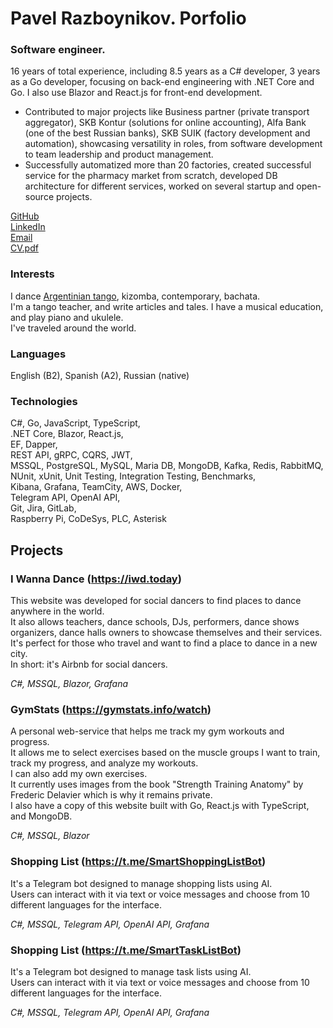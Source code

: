 # Pavel Razboynikov. Porfolio
### Software engineer.

16 years of total experience, including 8.5 years as a C# developer, 3 years as a Go developer, focusing on back-end engineering with .NET Core and Go. I also use Blazor and React.js for front-end development.
* Contributed to major projects like Business partner (private transport aggregator), SKB Kontur (solutions for online accounting), Alfa Bank (one of the best Russian banks), SKB SUIK (factory development and automation), showcasing versatility in roles, from software development to team leadership and product management.
* Successfully automatized more than 20 factories, created successful service for the pharmacy market from scratch, developed DB architecture for different services, worked on several startup and open-source projects.

[GitHub](https://github.com/mansiper)  
[LinkedIn](https://www.linkedin.com/in/razboynik/)  
[Email](mailto:mansiper@gmail.com)  
[CV.pdf](CV-Pavel-Razboynikov.pdf)  

### Interests
I dance [Argentinian tango](https://www.instagram.com/el_camino_de_tanguero/), kizomba, contemporary, bachata.  
I'm a tango teacher, and write articles and tales. I have a musical education, and play piano and ukulele.  
I've traveled around the world.

### Languages
English (B2), Spanish (A2), Russian (native)

### Technologies
C#, Go, JavaScript, TypeScript,  
.NET Core, Blazor, React.js,  
EF, Dapper,  
REST API, gRPC, CQRS, JWT,  
MSSQL, PostgreSQL, MySQL, Maria DB, MongoDB, Kafka, Redis, RabbitMQ,  
NUnit, xUnit, Unit Testing, Integration Testing, Benchmarks,  
Kibana, Grafana, TeamCity, AWS, Docker,  
Telegram API, OpenAI API,  
Git, Jira, GitLab,  
Raspberry Pi, CoDeSys, PLC, Asterisk  

## Projects

### I Wanna Dance (https://iwd.today)
This website was developed for social dancers to find places to dance anywhere in the world.  
It also allows teachers, dance schools, DJs, performers, dance shows organizers, dance halls owners to showcase themselves and their services.  
It's perfect for those who travel and want to find a place to dance in a new city.  
In short: it's Airbnb for social dancers.  

*C#, MSSQL, Blazor, Grafana*

### GymStats (https://gymstats.info/watch)

A personal web-service that helps me track my gym workouts and progress.  
It allows me to select exercises based on the muscle groups I want to train, track my progress, and analyze my workouts.  
I can also add my own exercises.  
It currently uses images from the book "Strength Training Anatomy" by Frederic Delavier which is why it remains private.  
I also have a copy of this website built with Go, React.js with TypeScript, and MongoDB.  

*C#, MSSQL, Blazor*

### Shopping List (https://t.me/SmartShoppingListBot)

It's a Telegram bot designed to manage shopping lists using AI.  
Users can interact with it via text or voice messages and choose from 10 different languages for the interface.  

*C#, MSSQL, Telegram API, OpenAI API, Grafana*

### Shopping List (https://t.me/SmartTaskListBot)

It's a Telegram bot designed to manage task lists using AI.  
Users can interact with it via text or voice messages and choose from 10 different languages for the interface.  

*C#, MSSQL, Telegram API, OpenAI API, Grafana*